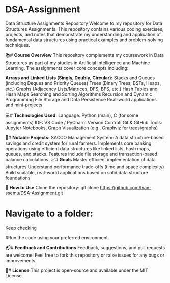 # DSA-Assignment
Data Structure Assignments Repository
Welcome to my repository for Data Structures Assignments. This repository contains various coding exercises, projects, and notes that demonstrate my understanding and application of fundamental data structures using practical examples and problem-solving techniques.

📚# **Course Overview**
This repository complements my coursework in Data Structures as part of my studies in Artificial Intelligence and Machine Learning. The assignments cover core concepts including:

**Arrays and Linked Lists (Singly, Doubly, Circular):**
Stacks and Queues (including Deques and Priority Queues)
Trees (Binary Trees, BSTs, Heaps, etc.)
Graphs (Adjacency Lists/Matrices, DFS, BFS, etc.)
Hash Tables and Hash Maps
Searching and Sorting Algorithms
Recursion and Dynamic Programming
File Storage and Data Persistence
Real-world applications and mini-projects

💻# **Technologies Used:**
Language: Python (main), C (for some assignments)
IDE: VS Code / PyCharm
Version Control: Git & GitHub
Tools: Jupyter Notebooks, Graph Visualization (e.g., Graphviz for trees/graphs)


🚀# **Notable Projects:**
SACCO Management System: A data structure-based savings and credit system for rural farmers. Implements core banking operations using efficient data structures like linked lists, hash maps, queues, and stacks. Features include file storage and transaction-based balance calculations.
📈# **Goals**
Master efficient implementation of data structures
Understand performance trade-offs (time and space complexity)
Build scalable, real-world applications based on solid data structure foundations

📝 **How to Use**
Clone the repository:
git clone https://github.com/Ivan-ssemu/DSA-Assignment.git

# **Navigate to a folder:**
Keep checking

#Run the code using your preferred environment.

📬# **Feedback and Contributions**
Feedback, suggestions, and pull requests are welcome! Feel free to fork this repository or raise issues for any bugs or improvements.

📄# **License**
This project is open-source and available under the MIT License.
